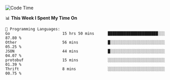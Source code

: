 <!--START_SECTION:waka-->
![Code Time](http://img.shields.io/badge/Code%20Time-415%20hrs%2020%20mins-blue)

📊 **This Week I Spent My Time On** 

```text
💬 Programming Languages: 
Go                       15 hrs 50 mins      ██████████████████████░░░   87.80 % 
Other                    56 mins             █░░░░░░░░░░░░░░░░░░░░░░░░   05.25 % 
JSON                     44 mins             █░░░░░░░░░░░░░░░░░░░░░░░░   04.07 % 
protobuf                 15 mins             ░░░░░░░░░░░░░░░░░░░░░░░░░   01.39 % 
Thrift                   8 mins              ░░░░░░░░░░░░░░░░░░░░░░░░░   00.75 % 
```


<!--END_SECTION:waka-->